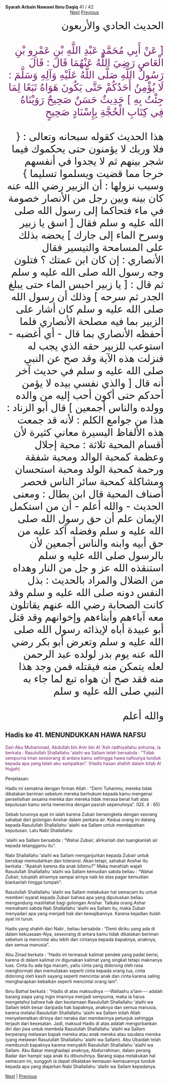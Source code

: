 <tr><td align=center><b>Syarah Arbain Nawawi Ibnu Daqiq</b> 41 / 42<br></td></tr><tr><td valign=top><center><a href='42'>Next</a>   <a href='40'>Previous</a></center><section class='nass'><p lang='ar' dir='rtl' align=right><font size=6> الحديث الحادي والأربعون <br />
<br />
<font color="#77216F">[ عَنْ أَبِي مُحَمَّدٍ عَبْدِ اللَّهِ بْنِ عَمْرِو بْنِ الْعَاصِ رَضِيَ اللَّهُ عَنْهُمَا قَالَ : قَالَ رَسُولُ اللَّهِ صَلَّى اللَّهُ عَلَيْهِ وَآلِهِ وَسَلَّمَ : لَا يُؤْمِنُ أَحَدُكُمْ حَتَّى يَكُونَ هَوَاهُ تَبَعًا لِمَا جِئْتُ بِهِ ] حَدِيثٌ حَسَنٌ صَحِيحٌ رَوَيْنَاهُ فِي كِتَابِ الْحُجَّةِ بِإِسْنَادٍ صَحِيحٍ</font> <br />
<br />
هذا الحديث كقوله سبحانه وتعالى : { فلا وربك لا يؤمنون حتى يحكموك فيما شجر بينهم ثم لا يجدوا في أنفسهم حرجا مما قضيت ويسلموا تسليما } وسبب نزولها : أن الزبير رضي الله عنه كان بينه وبين رجل من الأنصار خصومة في ماء فتحاكما إلى رسول الله صلى الله عليه و سلم فقال [ اسق يا زبير وسرح الماء إلى جارك ] يحضه بذلك على المسامحة والتيسير فقال الأنصاري : إن كان ابن عمتك ؟ فتلون وجه رسول الله صلى الله عليه و سلم ثم قال : [ يا زبير احبس الماء حتى يبلغ الجدر ثم سرحه ] وذلك أن رسول الله صلى الله عليه و سلم كان أشار على الزبير بما فيه مصلحة الأنصاري فلما أحفظه الأنصاري بما قال - أي أغضبه - استوعب للزبير حقه الذي يجب له فنزلت هذه الآية وقد صح عن النبي صلى الله عليه و سلم في حديث آخر أنه قال [ والذي نفسي بيده لا يؤمن أحدكم حتى أكون أحب إليه من والده وولده والناس أجمعين ] قال أبو الزناد : هذا من جوامع الكلم : لأنه قد جمعت هذه الألفاظ اليسيرة معاني كثيرة لأن أقسام المحبة ثلاثة : محبة إجلال وعظمة كمحبة الوالد ومحبة شفقة ورحمة كمحبة الولد ومحبة استحسان ومشاكلة كمحبة سائر الناس فحصر أصناف المحبة قال ابن بطال : ومعنى الحديث - والله أعلم - أن من استكمل الإيمان علم أن حق رسول الله صلى الله عليه و سلم وفضله آكد عليه من حق أبيه وابنه والناس أجمعين لأن بالرسول صلى الله عليه و سلم استنقذه الله عز و جل من النار وهداه من الضلال والمراد بالحديث : بذل النفس دونه صلى الله عليه و سلم وقد كانت الصحابة رضي الله عنهم يقاتلون معه آباءهم وأبناءهم وإخوانهم وقد قتل أبو عبيدة أباه لإيذائه رسول الله صلى الله عليه و سلم وتعرض أبو بكر رضي الله عنه يوم بدر لولده عبد الرحمن لعله يتمكن منه فيقتله فمن وجد هذا منه فقد صح أن هواه تبع لما جاء به النبي صلى الله عليه و سلم <br />
<br />
والله أعلم <br />
</font></p></section>

<div markdown="1">

## Hadis ke 41. MENUNDUKKAN HAWA NAFSU

<font color="#77216F">
Dari Abu Muhammad, Abdullah bin Amr bin Al 'Ash radhiyallahu anhuma, ia berkata : Rasulullah Shallallahu 'alaihi wa Sallam telah bersabda : “Tidak sempurna iman seseorang di antara kamu sehingga hawa nafsunya tunduk kepada apa yang telah aku sampaikan”. (Hadis hasan shahih dalam kitab Al Hujjah)
</font>


Penjelasan:

Hadis ini semakna dengan firman Allah : “Demi Tuhanmu, mereka tidak dikatakan beriman sebelum mereka berhukum kepada kamu mengenai perselisihan sesama mereka dan mereka tidak merasa berat hati atas keputusan kamu serta menerima dengan pasrah sepenuhnya”. (QS. 4 : 65)

Sebab turunnya ayat ini ialah karena Zubair bersengketa dengan seorang sahabat dari golongan Anshar dalam perkara air. Kedua orang ini datang kepada Rasulullah Shallallahu 'alaihi wa Sallam untuk mendapatkan keputusan. Lalu Nabi Shallallahu

'alaihi wa Sallam bersabda : “Wahai Zubair, alirkanlah dan tuangkanlah air kepada tetanggamu itu”.

Nabi Shallallahu 'alaihi wa Sallam menganjurkan kepada Zubair untuk bersikap memudahkan dan toleransi. Akan tetapi, sahabat Anshar itu berkata : “Apakah karena dia  anak  bibimu?”  Maka  merahlah  wajah  Rasulullah Shallallahu 'alaihi  wa  Sallam kemudian sabda beliau : “Wahai Zubair, tutuplah alirannya sampai airnya naik ke atas pagar kemudian biarkanlah hingga tumpah”.

Rasulullah Shallallahu 'alaihi wa Sallam melakukan hal semacam itu untuk memberi isyarat kepada Zubair bahwa apa yang diputuskan beliau mengandung mashlahat bagi golongan Anshar. Tatkala orang Ashar memahami sabda Nab Shallallahu 'alaihi wa Sallam itu, maka Zubair menyadari apa yang menjadi hak dan kewajibannya. Karena kejadian itulah ayat ini turun.

Hadis yang shahih dari Nabi , beliau bersabda : “Demi diriku yang ada di dalam kekuasaan-Nya, seseorang di antara kamu tidak dikatakan beriman sebelum ia mencintai aku lebih dari cintanya kepada bapaknya, anaknya, dan semua manusia”.

Abu Zinad berkata : “Hadis ini termasuk kalimat pendek yang padat berisi, karena di dalam kalimat ini digunakan kalimat yang singkat tetapi maknanya luas. Cinta itu ada tiga macam, yaitu cinta yang didorong oleh rasa menghormati dan memuliakan seperti cinta kepada orang tua, cinta didorong oleh kasih sayang seperti mencintai anak dan cinta karena saling mengharapkan kebaikan seperti mencintai orang lain”.

Ibnu Bathal berkata : “Hadis di atas maksudnya ---Wallaahu a'lam--- adalah barang siapa yang ingin imannya menjadi sempurna, maka ia harus mengetahui bahwa hak dan keutamaan Rasulullah Shallallahu 'alaihi wa Sallam lebih besar daripada hak bapaknya, anaknya dan semua manusia, karena melalui Rasulullah Shallallahu 'alaihi wa Sallam inilah Allah menyelamatkan dirinya dari neraka dan memberinya petunjuk sehingga terjauh dari kesesatan. Jadi, maksud Hadis di atas adalah mengorbankan diri dan jiwa untuk membela Rasulullah Shallallahu 'alaihi wa Sallam berperang melawan bapak mereka atau anak mereka atau saudara mereka (yang melawan Rasulullah Shallallahu 'alaihi wa Sallam). Abu Ubaidah telah membunuh bapaknya karena menyakiti Rasulullah Shallallahu 'alaihi wa Sallam. Abu Bakar menghadapi anaknya, Abdurrahman, dalam perang Badar dan hampir saja anak itu dibunuhnya. Barang siapa melakukan  hal  semacam  ini,  sungguh  ia  dapat  dikatakan  kemauan-kemauannya tunduk kepada apa yang diajarkan Nabi Shallallahu 'alaihi wa Sallam kepadanya.


[Next](42) | [Previous](40)
</div>